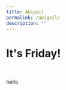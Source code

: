```yaml
---
title: Abigail
permalink: /abigail/
description: ""
---
```

<h1> It's Friday! </h1>
<br>
<p>hello</p>


